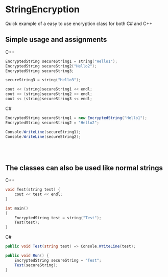 # StringEncryption
 
Quick example of a easy to use encryption class for both C# and C++

## Simple usage and assignments

C++
```cpp
EncryptedString secureString1 = string("Hello1");
EncryptedString secureString2("Hello2");
EncryptedString secureString3;

secureString3 = string("Hello3");

cout << (string)secureString1 << endl;
cout << (string)secureString2 << endl;
cout << (string)secureString3 << endl;
```

C#
```csharp
EncryptedString secureString1 = new EncryptedString("Hello1");
EncryptedString secureString2 = "Hello2";

Console.WriteLine(secureString1);
Console.WriteLine(secureString2);
```

<br><br>

## The classes can also be used like normal strings

C++
```cpp
void Test(string test) {
    cout << test << endl;
}

int main()
{
    EncryptedString test = string("Test");
    Test(test);
}
```

C#
```csharp
public void Test(string test) => Console.WriteLine(test);

public void Run() {
    EncryptedString secureString = "Test";
    Test(secureString);
}
```
